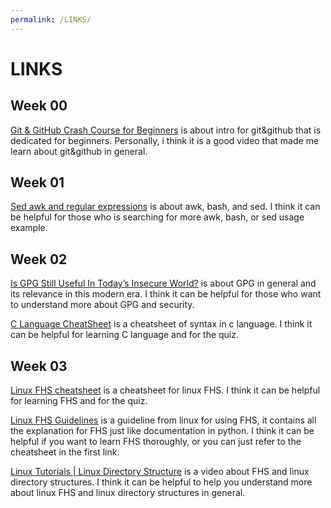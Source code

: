 ```yaml
---
permalink: /LINKS/
---
```

# LINKS
## Week 00
[Git & GitHub Crash Course for Beginners](https://www.youtube.com/watch?v=SWYqp7iY_Tc) is about intro for git&github that is dedicated for beginners. 
Personally, i think it is a good video that made me learn about git&github in general.
## Week 01
[Sed awk and regular expressions](https://eriqande.github.io/eca-bioinf-handbook/sed-awk-and-regular-expressions.html) is about awk, bash, and sed. 
I think it can be helpful for those who is searching for more awk, bash, or sed usage example.
## Week 02
[Is GPG Still Useful In Today’s Insecure World?](https://www.liquidweb.com/kb/is-gpg-still-useful-in-todays-insecure-world/) is about GPG in general and its relevance in this modern era. I think it can be helpful for those who want to understand more about GPG and security.

[C Language CheatSheet](https://www.codewithharry.com/blogpost/c-cheatsheet) is a cheatsheet of syntax in c language. I think it can be helpful for learning C language and for the quiz.
## Week 03
[Linux FHS cheatsheet](https://cheatography.com/adam-hendry/cheat-sheets/linux-fhs/) is a cheatsheet for linux FHS. I think it can be helpful for learning FHS and for the quiz.

[Linux FHS Guidelines](https://refspecs.linuxfoundation.org/FHS_3.0/fhs-3.0.pdf) is a guideline from linux for using FHS, it contains all the explanation for FHS just like documentation in python. I think it can be helpful if you want to learn FHS thoroughly, or you can just refer to the cheatsheet in the first link.

[Linux Tutorials | Linux Directory Structure](https://www.youtube.com/watch?v=yWiUPWHljWg) is a video about FHS and linux directory structures. I think it can be helpful to help you understand more about linux FHS and linux directory structures in general.
